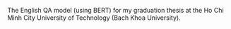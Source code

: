 The English QA model (using BERT) for my graduation thesis at the Ho Chi Minh City University of Technology (Bach Khoa University).
